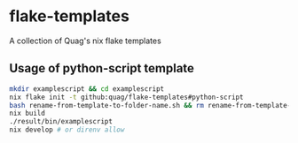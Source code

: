 # flake-templates
A collection of Quag's nix flake templates

## Usage of python-script template
```sh
mkdir examplescript && cd examplescript
nix flake init -t github:quag/flake-templates#python-script
bash rename-from-template-to-folder-name.sh && rm rename-from-template-to-folder-name.sh
nix build
./result/bin/examplescript
nix develop # or direnv allow
```
